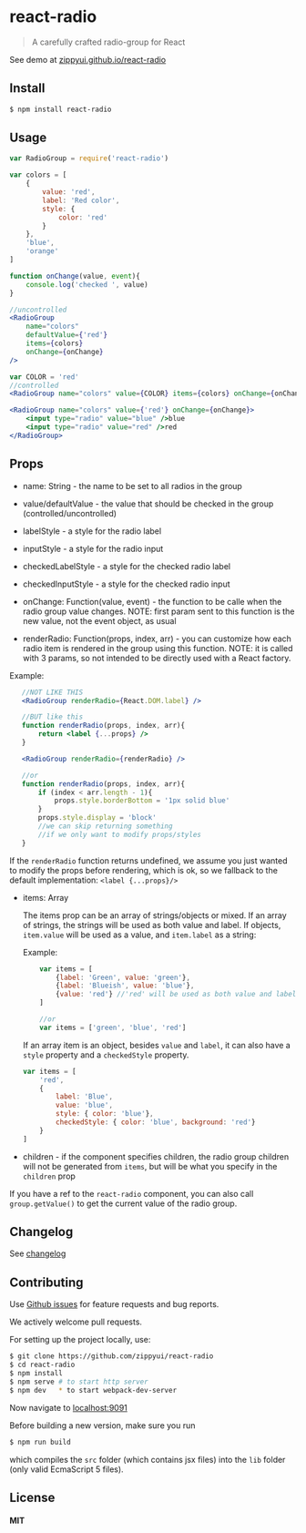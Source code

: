 # react-radio

> A carefully crafted radio-group for React

See demo at [zippyui.github.io/react-radio](http://zippyui.github.io/react-radio)

## Install

```sh
$ npm install react-radio
```

## Usage

```jsx
var RadioGroup = require('react-radio')

var colors = [
    {
        value: 'red',
        label: 'Red color',
        style: {
            color: 'red'
        }
    },
    'blue',
    'orange'
]

function onChange(value, event){
    console.log('checked ', value)
}

//uncontrolled
<RadioGroup
    name="colors"
    defaultValue={'red'}
    items={colors}
    onChange={onChange}
/>

var COLOR = 'red'
//controlled
<RadioGroup name="colors" value={COLOR} items={colors} onChange={onChange} />

<RadioGroup name="colors" value={'red'} onChange={onChange}>
    <input type="radio" value="blue" />blue
    <input type="radio" value="red" />red
</RadioGroup>
```

## Props

 * name: String - the name to be set to all radios in the group
 * value/defaultValue - the value that should be checked in the group (controlled/uncontrolled)
 * labelStyle - a style for the radio label
 * inputStyle - a style for the radio input

 * checkedLabelStyle - a style for the checked radio label
 * checkedInputStyle - a style for the checked radio input

 * onChange: Function(value, event) - the function to be calle when the radio group value changes. NOTE: first param sent to this function is the new value, not the event object, as usual

 * renderRadio: Function(props, index, arr) - you can customize how each radio item is rendered in the group using this function. NOTE: it is called with 3 params, so not intended to be directly used with a React factory.

 Example:
 ```jsx
    //NOT LIKE THIS
    <RadioGroup renderRadio={React.DOM.label} />

    //BUT like this
    function renderRadio(props, index, arr){
        return <label {...props} />
    }

    <RadioGroup renderRadio={renderRadio} />

    //or
    function renderRadio(props, index, arr){
        if (index < arr.length - 1){
            props.style.borderBottom = '1px solid blue'
        }
        props.style.display = 'block'
        //we can skip returning something
        //if we only want to modify props/styles
    }
 ```

 If the `renderRadio` function returns undefined, we assume you just wanted to modify the props before rendering, which is ok, so we fallback to the default implementation:
 `<label {...props}/>`

 * items: Array

    The items prop can be an array of strings/objects or mixed. If an array of strings, the strings will be used as both value and label. If objects, `item.value` will be used as a value, and `item.label` as a string:

    Example:
    ```js
        var items = [
            {label: 'Green', value: 'green'},
            {label: 'Blueish', value: 'blue'},
            {value: 'red'} //'red' will be used as both value and label
        ]

        //or
        var items = ['green', 'blue', 'red']
    ```

    If an array item is an object, besides `value` and `label`, it can also have a `style` property and a `checkedStyle` property.

    ```js
    var items = [
        'red',
        {
            label: 'Blue',
            value: 'blue',
            style: { color: 'blue'},
            checkedStyle: { color: 'blue', background: 'red'}
        }
    ]
    ```

 * children - if the component specifies children, the radio group children will not be generated from `items`, but will be what you specify in the `children` prop

If you have a ref to the `react-radio` component, you can also call `group.getValue()` to get the current value of the radio group.

## Changelog

See [changelog](./CHANGELOG.md)

## Contributing

Use [Github issues](https://github.com/zippyui/react-radio/issues) for feature requests and bug reports.

We actively welcome pull requests.

For setting up the project locally, use:

```sh
$ git clone https://github.com/zippyui/react-radio
$ cd react-radio
$ npm install
$ npm serve # to start http server
$ npm dev   * to start webpack-dev-server
```

Now navigate to [localhost:9091](http://localhost:9091/)

Before building a new version, make sure you run

```sh
$ npm run build
```
which compiles the `src` folder (which contains jsx files) into the `lib` folder (only valid EcmaScript 5 files).

## License

#### MIT